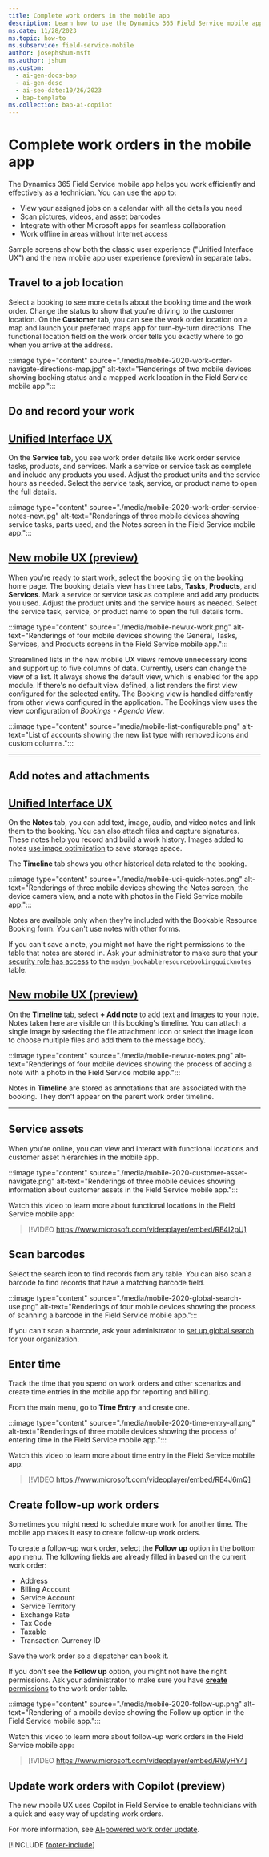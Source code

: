 ```yaml
---
title: Complete work orders in the mobile app
description: Learn how to use the Dynamics 365 Field Service mobile app to plan your work day, track your work orders, and view customer details.
ms.date: 11/28/2023
ms.topic: how-to
ms.subservice: field-service-mobile
author: josephshum-msft
ms.author: jshum
ms.custom:
  - ai-gen-docs-bap
  - ai-gen-desc
  - ai-seo-date:10/26/2023
  - bap-template
ms.collection: bap-ai-copilot 
---
```


# Complete work orders in the mobile app

The Dynamics 365 Field Service mobile app helps you work efficiently and effectively as a technician. You can use the app to:

- View your assigned jobs on a calendar with all the details you need
- Scan pictures, videos, and asset barcodes
- Integrate with other Microsoft apps for seamless collaboration
- Work offline in areas without Internet access

Sample screens show both the classic user experience ("Unified Interface UX") and the new mobile app user experience (preview) in separate tabs.

## Travel to a job location

Select a booking to see more details about the booking time and the work order. Change the status to show that you're driving to the customer location. On the **Customer** tab, you can see the work order location on a map and launch your preferred maps app for turn-by-turn directions. The functional location field on the work order tells you exactly where to go when you arrive at the address.

:::image type="content" source="./media/mobile-2020-work-order-navigate-directions-map.jpg" alt-text="Renderings of two mobile devices showing booking status and a mapped work location in the Field Service mobile app.":::

## Do and record your work

## [Unified Interface UX](#tab/vCurrent)

On the **Service tab**, you see work order details like work order service tasks, products, and services. Mark a service or service task as complete and include any products you used. Adjust the product units and the service hours as needed. Select the service task, service, or product name to open the full details.

:::image type="content" source="./media/mobile-2020-work-order-service-notes-new.jpg" alt-text="Renderings of three mobile devices showing service tasks, parts used, and the Notes screen in the Field Service mobile app.":::

## [New mobile UX (preview)](#tab/vNext)



When you're ready to start work, select the booking tile on the booking home page. The booking details view has three tabs, **Tasks**, **Products**, and **Services**. Mark a service or service task as complete and add any products you used. Adjust the product units and the service hours as needed. Select the service task, service, or product name to open the full details form.

:::image type="content" source="./media/mobile-newux-work.png" alt-text="Renderings of four mobile devices showing the General, Tasks, Services, and Products screens in the Field Service mobile app.":::

Streamlined lists in the new mobile UX views remove unnecessary icons and support up to five columns of data. Currently, users can change the view of a list. It always shows the default view, which is enabled for the app module. If there's no default view defined, a list renders the first view configured for the selected entity. The Booking view is handled differently from other views configured in the application. The Bookings view uses the view configuration of *Bookings - Agenda View*.

:::image type="content" source="media/mobile-list-configurable.png" alt-text="List of accounts showing the new list type with removed icons and custom columns.":::

---

## Add notes and attachments

## [Unified Interface UX](#tab/vCurrent)

On the **Notes** tab, you can add text, image, audio, and video notes and link them to the booking. You can also attach files and capture signatures. These notes help you record and build a work history. Images added to notes [use image optimization](/power-apps/mobile/optimize-images-upload) to save storage space.

The **Timeline** tab shows you other historical data related to the booking.

:::image type="content" source="./media/mobile-uci-quick-notes.png" alt-text="Renderings of three mobile devices showing the Notes screen, the device camera view, and a note with photos in the Field Service mobile app.":::

Notes are available only when they're included with the Bookable Resource Booking form. You can't use notes with other forms.

If you can't save a note, you might not have the right permissions to the table that notes are stored in. Ask your administrator to make sure that your [security role has access](users-licenses-permissions.md) to the `msdyn_bookableresourcebookingquicknotes` table.

## [New mobile UX (preview)](#tab/vNext)



On the **Timeline** tab, select **+ Add note** to add text and images to your note. Notes taken here are visible on this booking's timeline. You can attach a single image by selecting the file attachment icon or select the image icon to choose multiple files and add them to the message body.

:::image type="content" source="./media/mobile-newux-notes.png" alt-text="Renderings of four mobile devices showing the process of adding a note with a photo in the Field Service mobile app.":::

Notes in **Timeline** are stored as annotations that are associated with the booking. They don't appear on the parent work order timeline.

---

## Service assets

When you're online, you can view and interact with functional locations and customer asset hierarchies in the mobile app.

:::image type="content" source="./media/mobile-2020-customer-asset-navigate.png" alt-text="Renderings of three mobile devices showing information about customer assets in the Field Service mobile app.":::

Watch this video to learn more about functional locations in the Field Service mobile app:

> [!VIDEO https://www.microsoft.com/videoplayer/embed/RE4I2pU]

## Scan barcodes

Select the search icon to find records from any table. You can also scan a barcode to find records that have a matching barcode field.

:::image type="content" source="./media/mobile-2020-global-search-use.png" alt-text="Renderings of four mobile devices showing the process of scanning a barcode in the Field Service mobile app.":::

If you can't scan a barcode, ask your administrator to [set up global search](mobile-power-app-system-barcode-scanning.md) for your organization.

## Enter time

Track the time that you spend on work orders and other scenarios and create time entries in the mobile app for reporting and billing.

From the main menu, go to **Time Entry** and create one.

:::image type="content" source="./media/mobile-2020-time-entry-all.png" alt-text="Renderings of three mobile devices showing the process of entering time in the Field Service mobile app.":::

Watch this video to learn more about time entry in the Field Service mobile app:

> [!VIDEO https://www.microsoft.com/videoplayer/embed/RE4J6mQ]

## Create follow-up work orders

Sometimes you might need to schedule more work for another time. The mobile app makes it easy to create follow-up work orders.

To create a follow-up work order, select the **Follow up** option in the bottom app menu. The following fields are already filled in based on the current work order:

- Address
- Billing Account
- Service Account
- Service Territory
- Exchange Rate
- Tax Code
- Taxable
- Transaction Currency ID

Save the work order so a dispatcher can book it.

If you don't see the **Follow up** option, you might not have the right permissions. Ask your administrator to make sure you have [**create** permissions](./users-licenses-permissions.md) to the work order table.

:::image type="content" source="./media/mobile-2020-follow-up.png" alt-text="Rendering of a mobile device showing the Follow up option in the Field Service mobile app.":::

Watch this video to learn more about follow-up work orders in the Field Service mobile app:

> [!VIDEO https://www.microsoft.com/videoplayer/embed/RWyHY4]

## Update work orders with Copilot (preview)

The new mobile UX uses Copilot in Field Service to enable technicians with a quick and easy way of updating work orders.

For more information, see [AI-powered work order update](work-order-update.md).

[!INCLUDE [footer-include](../../includes/footer-banner.md)]

